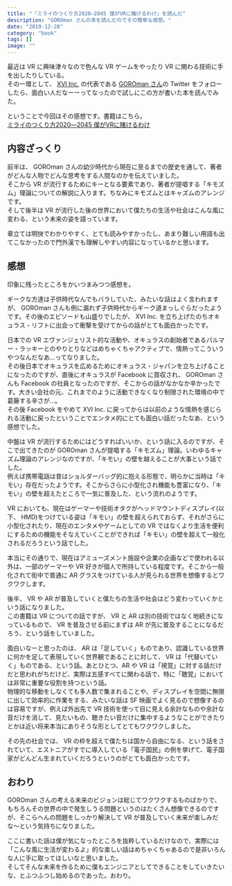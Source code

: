 ```yaml
---
title: "『ミライのつくり方2020―2045 僕がVRに賭けるわけ』を読んだ"
description: "GOROman さんの本を読んだのでその簡単な感想。"
date: "2019-12-28"
category: "book"
tags: []
image: ""
---
```


最近は VR に興味津々なので色んな VR ゲームをやったり VR に関わる技術に手を出したりしている。  
その一環として、 [XVI Inc.](https://www.xvi.co.jp/) の代表である [GOROman さん](https://twitter.com/GOROman)の Twitter をフォローしたら、面白い人だなーーってなったので試しにこの方が書いた本を読んでみた。

ということで今回はその感想です。書籍はこちら。  
[ミライのつくり方2020―2045 僕がVRに賭けるわけ](https://www.amazon.co.jp/dp/4065116511)

## 内容ざっくり

前半は、 GOROman さんの幼少時代から現在に至るまでの歴史を通して、著者がどんな人物でどんな思考をする人間なのかを伝えていました。  
そこから VR が流行するためにキーとなる要素であり、著者が提唱する「キモズム」理論についての解説に入ります。ちなみにキモズムとはキャズムのアレンジです。  
そして後半は VR が流行した後の世界において僕たちの生活や社会はこんな風に変わる、という未来の姿を語っています。

章立ては明快でわかりやすく、とても読みやすかったし、あまり難しい用語も出てこなかったので門外漢でも理解しやすい内容になっているかと思います。

## 感想

印象に残ったところをかいつまみつつ感想を。

ギークな方達は子供時代なんでもバラしていた、みたいな話はよく言われますが、 GOROman さんも例に漏れず子供時代からギーク道まっしぐらだったようです。その後のエピソードも山盛りでしたが、 XVI Inc. を立ち上げたのちオキュラス・リフトに出会って衝撃を受けてからの話がとても面白かったです。

日本での VR エヴァンジェリスト的な活動や、オキュラスの創始者であるパルマー・ラッキーとのやりとりなどはめちゃくちゃアクティブで、情熱ってこういうやつなんだなあ…ってなりました。  
その後日本でオキュラスを広めるためにオキュラス・ジャパンを立ち上げることになったのですが、直後にオキュラスが Facebook に買収され、 GOROman さんも Facebook の社員となったのですが、そこからの話がなかなか辛かったです。大きい会社の元、これまでのように活動できなくなり制限された環境の中で葛藤する辛さが…。  
その後 Facebook をやめて XVI Inc. に戻ってからは以前のような情熱を感じられる活動に戻ったということでエンタメ的にとても面白い話だったなあ、という感想でした。

中盤は VR が流行するためにはどうすればいいか、という話に入るのですが、そこで出てきたのが GOROman さんが提唱する「キモズム」理論。いわゆるキャズム理論のアレンジなのですが、「キモい」の壁を越えることが大事という話でした。  
例えば携帯電話は昔はショルダーバッグ的に抱える形態で、明らかに当時は「キモい」存在だったようです。そこからさらに小型化され機能も豊富になり、「キモい」の壁を超えたところで一気に普及した、という流れのようです。

VR においても、現在はゲーマーや技術オタクがヘッドマウントディスプレイ(以下、 HMD)をつけている姿は「キモい」の壁を超えられておらず、それがさらに小型化されたり、現在のエンタメやゲームとしての VR ではなくより生活を便利にするための機能をそなえていくことができれば「キモい」の壁を超えて一般化されるだろうという話でした。

本当にその通りで、現在はアミューズメント施設や企業の企画などで使われる以外は、一部のゲーマーや VR 好きが個人で所持している程度です。そこから一般化されて街中で普通に AR グラスをつけている人が見られる世界を想像するとワクワクします。

後半、 VR や AR が普及していくと僕たちの生活や社会はどう変わっていくかという話になりました。  
この書籍は VR についての話ですが、 VR と AR は別の技術ではなく地続きになっているもので、 VR を普及させる前にまずは AR が先に普及することになるだろう、という話をしていました。

面白いなーと思ったのは、 AR は「足していく」ものであり、認識している世界に何かを足して表現していく世界観であることに対して、 VR は「代替いていく」ものである、という話。あとひとつ、AR や VR は「視覚」に対する話だけだと思われがちだけど、実際は五感すべてに関わる話で、特に「聴覚」においては非常に重要な役割を持つという話。  
物理的な移動をしなくても多人数で集まれることや、ディスプレイを空間に無限に出して効率的に作業をする、みたいな話は SF 映画でよく見るので想像するのは容易ですが、例えば外出先で VR 技術を使って目に見える余計なものや余計な音だけを消して、見たいもの、聴きたい音だけに集中するようなことができたりとかは近い将来本当にありそうな形としてとてもワクワクしました。

その先の社会では、 VR の枠を超えて僕たちは国から自由になる、という話をされていて、エストニアがすでに導入している「電子国民」の例を挙げて、電子国家がどんどん生まれていくだろうというのがとても面白かったです。

## おわり

GOROman さんの考える未来のビジョンは総じてワクワクするものばかりで、もちろんその世界の中で発生しうる問題というのはたくさん想像できるのですが、そこらへんの問題をしっかり解決して VR が普及していく未来が楽しみだな〜という気持ちになりました。

ここに書いた話は僕が気になったところを抜粋しているだけなので、実際には「こんな風に生活が変わるよ」的な楽しい話はめちゃくちゃあるので是非いろんな人に手に取ってほしいなと思いました。  
そしてそんな未来を作るために僕もエンジニアとしてできることをしていきたいな、とふつふつし始めるのであった。おわり。
